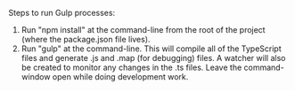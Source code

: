 Steps to run Gulp processes:

1. Run "npm install" at the command-line from the root of the project (where the package.json file lives). 
2. Run "gulp" at the command-line. This will compile all of the TypeScript files and generate .js and .map (for debugging) files. A watcher will also be created to monitor any changes in the .ts files. Leave the command-window open while doing development work.